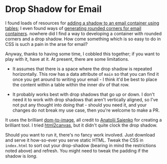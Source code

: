 # Drop Shadow for Email

I found loads of resources for [adding a shadow to an email container using tables](https://agencyentourage.com/blog/drop-shadows-for-html-email/); I even found ways of [generating rounded corners for email containers](https://medium.com/@alexvargash/html-email-rounded-corners-2d58c42e491c). nowhere did I find a way to developing a container with rounded corners and a drop shadow. How come something which is so easy to do in CSS is such a pain in the arse for email?

Anyway, thanks to having some time, I cobbled this together; if you want to play with it, have at it. At present, there are some limitations.

* It assumes that there is a space where the drop shadow is repeated horizontally. This row has a data attribute of `main` so that you can find it once you get around to writing your email - I think it'd be best to place the content within a table within the inner div of that row.

* It probably works best with drop shadows that go up or down. I don't need it to work with drop shadows that aren't vertically aligned, so I've not put any thought into doing that - should you need it, and your changes do not break my use case, then you're welcome to make a PR.

It uses the brilliant [dom-to-image](https://github.com/tsayen/dom-to-image), all credit to [Anatolii Saienko](https://github.com/tsayen) for creating a brilliant tool. I tried [html2canvas](https://html2canvas.hertzen.com), but it didn't quite clock the drop shadow.

Should you want to run it, there's no fancy work involved. Just download and serve it how-so-ever you serve static HTML. Tweak the CSS in `index.html` to sort out your drop-shadow (bearing in mind the restrictions noted above) and refresh. You might need to tweak the padding if the shadow is _long_.
